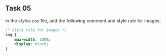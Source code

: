 ## Task 05
In the *styles.css* file, add the following comment and style rule for images:

```css
/* Style rule for images */
img {
	max-width: 100%;
	display: block;
}
```